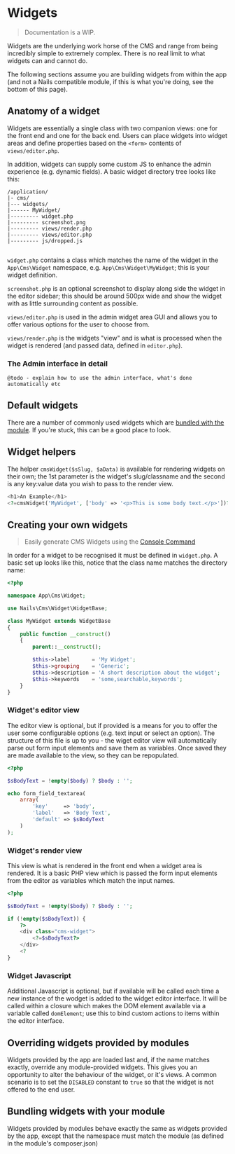 # Widgets
> Documentation is a WIP.


Widgets are the underlying work horse of the CMS and range from being incredibly simple to extremely complex. There is no real limit to what widgets can and cannot do.

The following sections assume you are building widgets from within the app (and not a Nails compatible module, if this is what you're doing, see the bottom of this page).



## Anatomy of a widget

Widgets are essentially a single class with two companion views: one for the front end and one for the back end. Users can place widgets into widget areas and define properties based on the `<form>` contents of `views/editor.php`.

In addition, widgets can supply some custom JS to enhance the admin experience (e.g. dynamic fields). A basic widget directory tree looks like this:

```
/application/
|- cms/
|--- widgets/
|------ MyWidget/
|--------- widget.php
|--------- screenshot.png
|--------- views/render.php
|--------- views/editor.php
|--------- js/dropped.js
                
```

`widget.php` contains a class which matches the name of the widget in the `App\Cms\Widget` namespace, e.g. `App\Cms\Widget\MyWidget`; this is your widget definition.

`screenshot.php` is an optional screenshot to display along side the widget in the editor sidebar; this should be around 500px wide and show the widget with as little surrounding content as possible.

`views/editor.php` is used in the admin widget area GUI and allows you to offer various options for the user to choose from.

`views/render.php` is the widgets "view" and is what is processed when the widget is rendered (and passed data, defined in `editor.php`).


### The Admin interface in detail

    @todo - explain how to use the admin interface, what's done automatically etc


## Default widgets

There are a number of commonly used widgets which are [bundled with the module](/cms/widgets). If you're stuck, this can be a good place to look.



## Widget helpers

The helper `cmsWidget($sSlug, $aData)` is available for rendering widgets on their own; the 1st parameter is the widget's slug/classname and the second is any key:value data you wish to pass to the render view.

```php
<h1>An Example</h1>
<?=cmsWidget('MyWidget', ['body' => '<p>This is some body text.</p>'])?>
```



## Creating your own widgets

> Easily generate CMS Widgets using the [Console Command](/docs/console/README.md)

In order for a widget to be recognised it must be defined in `widget.php`. A basic set up looks like this, notice that the class name matches the directory name:

```php
<?php

namespace App\Cms\Widget;

use Nails\Cms\Widget\WidgetBase;

class MyWidget extends WidgetBase
{
    public function __construct()
    {
        parent::__construct();

        $this->label       = 'My Widget';
        $this->grouping    = 'Generic';
        $this->description = 'A short description about the widget';
        $this->keywords    = 'some,searchable,keywords';
    }
}
```

### Widget's editor view

The editor view is optional, but if provided is a means for you to offer the user some configurable options (e.g. text input or select an option). The structure of this file is up to you - the wiget editor view will automatically parse out form input elements and save them as variables. Once saved they are made available to the view, so they can be repopulated.

```php
<?php

$sBodyText = !empty($body) ? $body : '';

echo form_field_textarea(
    array(
        'key'     => 'body',
        'label'   => 'Body Text',
        'default' => $sBodyText
    )
);
```


### Widget's render view

This view is what is rendered in the front end when a widget area is rendered. It is a basic PHP view which is passed the form input elements from the editor as variables which match the input names.

```php
<?php

$sBodyText = !empty($body) ? $body : '';

if (!empty($sBodyText)) {
    ?>
    <div class="cms-widget">
        <?=$sBodyText?>
    </div>
    <?
}
```


### Widget Javascript

Additional Javascript is optional, but if available will be called each time a new instance of the wodget is added to the widget editor interface. It will be called within a closure which makes the DOM element available via a variable called `domElement`; use this to bind custom actions to items within the editor interface.



## Overriding widgets provided by modules

Widgets provided by the app are loaded last and, if the name matches exactly, override any module-provided widgets. This gives you an opportunity to alter the behaviour of the widget, or it's views. A common scenario is to set the `DISABLED` constant to `true` so that the widget is not offered to the end user.


## Bundling widgets with your module

Widgets provided by modules behave exactly the same as widgets provided by the app, except that the namespace must match the module (as defined in the module's composer.json)

